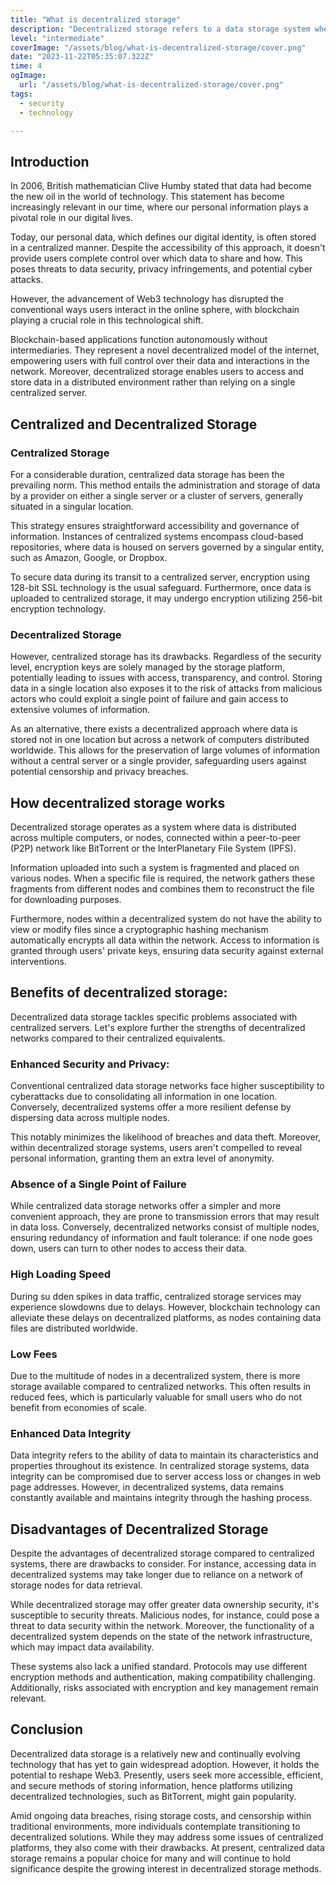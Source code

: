 ```yaml
---
title: "What is decentralized storage"
description: "Decentralized storage refers to a data storage system where information is distributed across multiple nodes or computers rather than being centralized on a single server. This approach ensures security, accessibility, and eliminates a single point of failure. It allows users to store data in a decentralized environment, protecting it from censorship while offering increased reliability and resilience against failures."
level: "intermediate"
coverImage: "/assets/blog/what-is-decentralized-storage/cover.png"
date: "2023-11-22T05:35:07.322Z"
time: 4
ogImage:
  url: "/assets/blog/what-is-decentralized-storage/cover.png"
tags:
  - security
  - technology

---
```


## Introduction
In 2006, British mathematician Clive Humby stated that data had become the new oil in the world of technology. This statement has become increasingly relevant in our time, where our personal information plays a pivotal role in our digital lives.

Today, our personal data, which defines our digital identity, is often stored in a centralized manner. Despite the accessibility of this approach, it doesn't provide users complete control over which data to share and how. This poses threats to data security, privacy infringements, and potential cyber attacks.

However, the advancement of Web3 technology has disrupted the conventional ways users interact in the online sphere, with blockchain playing a crucial role in this technological shift.

Blockchain-based applications function autonomously without intermediaries. They represent a novel decentralized model of the internet, empowering users with full control over their data and interactions in the network. Moreover, decentralized storage enables users to access and store data in a distributed environment rather than relying on a single centralized server.

## Centralized and Decentralized Storage

### Centralized Storage
For a considerable duration, centralized data storage has been the prevailing norm. This method entails the administration and storage of data by a provider on either a single server or a cluster of servers, generally situated in a singular location.

This strategy ensures straightforward accessibility and governance of information. Instances of centralized systems encompass cloud-based repositories, where data is housed on servers governed by a singular entity, such as Amazon, Google, or Dropbox.

To secure data during its transit to a centralized server, encryption using 128-bit SSL technology is the usual safeguard. Furthermore, once data is uploaded to centralized storage, it may undergo encryption utilizing 256-bit encryption technology.

<!-- banner_place -->

### Decentralized Storage

However, centralized storage has its drawbacks. Regardless of the security level, encryption keys are solely managed by the storage platform, potentially leading to issues with access, transparency, and control. Storing data in a single location also exposes it to the risk of attacks from malicious actors who could exploit a single point of failure and gain access to extensive volumes of information.

As an alternative, there exists a decentralized approach where data is stored not in one location but across a network of computers distributed worldwide. This allows for the preservation of large volumes of information without a central server or a single provider, safeguarding users against potential censorship and privacy breaches.

## How decentralized storage works
Decentralized storage operates as a system where data is distributed across multiple computers, or nodes, connected within a peer-to-peer (P2P) network like BitTorrent or the InterPlanetary File System (IPFS).

Information uploaded into such a system is fragmented and placed on various nodes. When a specific file is required, the network gathers these fragments from different nodes and combines them to reconstruct the file for downloading purposes.

Furthermore, nodes within a decentralized system do not have the ability to view or modify files since a cryptographic hashing mechanism automatically encrypts all data within the network. Access to information is granted through users' private keys, ensuring data security against external interventions.

## Benefits of decentralized storage:
Decentralized data storage tackles specific problems associated with centralized servers. Let's explore further the strengths of decentralized networks compared to their centralized equivalents.

### Enhanced Security and Privacy:
Conventional centralized data storage networks face higher susceptibility to cyberattacks due to consolidating all information in one location. Conversely, decentralized systems offer a more resilient defense by dispersing data across multiple nodes.

This notably minimizes the likelihood of breaches and data theft. Moreover, within decentralized storage systems, users aren't compelled to reveal personal information, granting them an extra level of anonymity.

### Absence of a Single Point of Failure
While centralized data storage networks offer a simpler and more convenient approach, they are prone to transmission errors that may result in data loss. Conversely, decentralized networks consist of multiple nodes, ensuring redundancy of information and fault tolerance: if one node goes down, users can turn to other nodes to access their data.

### High Loading Speed
During su                                                                                                                                                                                                                                                                                                                                                                                                                                                                                                                                                                                                                                                                                                                                                                                                                                                                                                                                                                                                                                                                                                                                                                                                                                                                                                                                                                                                                                                                                                                                                                                                                                                                                                                                                                                                                                                                                                                                                                                                                                                                                                                                                                                                                                                                                                                                                                                                                                                                                                                                                                                                                                                                                                                                                                                                                                                                                                                                                                                                                                                                                                                                                                                                                                                                                                                                                                                                                                                                                                                                                                                                                                                                                                                                                                                                                                                                                                                                                                                                                                                                                                                                                                                                                                                                                                                                                                                                                                                                                                                                                                                                                                                                                                                                                                                                                                                                                                                                                                                                                                                                                                                                                                                                                                                                                                                                                                                                                                                                                                                                                                                                                                                                                                                                                                                                                                                                                                                                                                                                                                                                                                                                                                                                                                                                                                                                                                                                                                                                                                                                                                                                                                                                                                                                                                                                                                                                                                                                                                                                                                                                                                                                                                                                                                                                                                                                                                                                                                                                                                       dden spikes in data traffic, centralized storage services may experience slowdowns due to delays. However, blockchain technology can alleviate these delays on decentralized platforms, as nodes containing data files are distributed worldwide.

### Low Fees
Due to the multitude of nodes in a decentralized system, there is more storage available compared to centralized networks. This often results in reduced fees, which is particularly valuable for small users who do not benefit from economies of scale.

### Enhanced Data Integrity
Data integrity refers to the ability of data to maintain its characteristics and properties throughout its existence. In centralized storage systems, data integrity can be compromised due to server access loss or changes in web page addresses. However, in decentralized systems, data remains constantly available and maintains integrity through the hashing process.

## Disadvantages of Decentralized Storage
Despite the advantages of decentralized storage compared to centralized systems, there are drawbacks to consider. For instance, accessing data in decentralized systems may take longer due to reliance on a network of storage nodes for data retrieval.

While decentralized storage may offer greater data ownership security, it's susceptible to security threats. Malicious nodes, for instance, could pose a threat to data security within the network. Moreover, the functionality of a decentralized system depends on the state of the network infrastructure, which may impact data availability.

These systems also lack a unified standard. Protocols may use different encryption methods and authentication, making compatibility challenging. Additionally, risks associated with encryption and key management remain relevant.

## Conclusion
Decentralized data storage is a relatively new and continually evolving technology that has yet to gain widespread adoption. However, it holds the potential to reshape Web3. Presently, users seek more accessible, efficient, and secure methods of storing information, hence platforms utilizing decentralized technologies, such as BitTorrent, might gain popularity.

Amid ongoing data breaches, rising storage costs, and censorship within traditional environments, more individuals contemplate transitioning to decentralized solutions. While they may address some issues of centralized platforms, they also come with their drawbacks. At present, centralized data storage remains a popular choice for many and will continue to hold significance despite the growing interest in decentralized storage methods.
